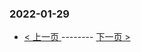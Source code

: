 ### 2022-01-29 
 

- [ < 上一页 ](https://github.com/able8/weibo-hot-record/blob/master/2022-01-28.md) -------- [ 下一页 > ](https://github.com/able8/weibo-hot-record/blob/master/2022-01-30.md)